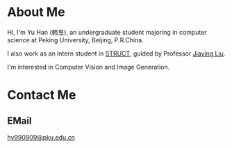 # About Me

Hi, I'm Yu Han (韩昱), an undergraduate student majoring in computer science at Peking University, Beijing, P.R.China. 

I also work as an intern student in [STRUCT], guided by Professor [Jiaying Liu]. 

I'm interested in Computer Vision and Image Generation.

[STRUCT]:http://39.96.165.147/struct.html
[Jiaying Liu]:http://39.96.165.147/people/liujiaying.html

# Contact Me

## EMail
hy990909@pku.edu.cn

